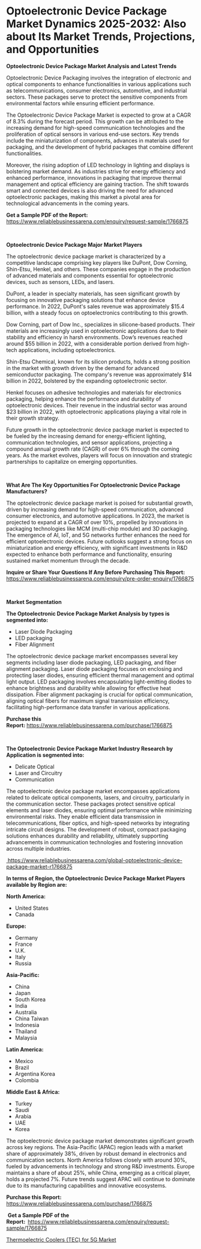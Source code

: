 <p><h1>Optoelectronic Device Package Market Dynamics 2025-2032: Also about Its Market Trends, Projections, and Opportunities</h1></p><p><strong>Optoelectronic Device Package Market Analysis and Latest Trends</strong></p>
<p><p>Optoelectronic Device Packaging involves the integration of electronic and optical components to enhance functionalities in various applications such as telecommunications, consumer electronics, automotive, and industrial sectors. These packages serve to protect the sensitive components from environmental factors while ensuring efficient performance. </p><p>The Optoelectronic Device Package Market is expected to grow at a CAGR of 8.3% during the forecast period. This growth can be attributed to the increasing demand for high-speed communication technologies and the proliferation of optical sensors in various end-use sectors. Key trends include the miniaturization of components, advances in materials used for packaging, and the development of hybrid packages that combine different functionalities. </p><p>Moreover, the rising adoption of LED technology in lighting and displays is bolstering market demand. As industries strive for energy efficiency and enhanced performance, innovations in packaging that improve thermal management and optical efficiency are gaining traction. The shift towards smart and connected devices is also driving the need for advanced optoelectronic packages, making this market a pivotal area for technological advancements in the coming years.</p></p>
<p><strong>Get a Sample PDF of the Report:&nbsp;</strong> <a href="https://www.reliablebusinessarena.com/enquiry/request-sample/1766875?utm_campaign=2483&utm_medium=2&utm_source=Github&utm_content=ia&utm_term=13022025&utm_id=optoelectronic-device-package">https://www.reliablebusinessarena.com/enquiry/request-sample/1766875</a></p>
<p>&nbsp;</p>
<p><strong>Optoelectronic Device Package Major Market Players</strong></p>
<p><p>The optoelectronic device package market is characterized by a competitive landscape comprising key players like DuPont, Dow Corning, Shin-Etsu, Henkel, and others. These companies engage in the production of advanced materials and components essential for optoelectronic devices, such as sensors, LEDs, and lasers.</p><p>DuPont, a leader in specialty materials, has seen significant growth by focusing on innovative packaging solutions that enhance device performance. In 2022, DuPont's sales revenue was approximately $15.4 billion, with a steady focus on optoelectronics contributing to this growth.</p><p>Dow Corning, part of Dow Inc., specializes in silicone-based products. Their materials are increasingly used in optoelectronic applications due to their stability and efficiency in harsh environments. Dow’s revenues reached around $55 billion in 2022, with a considerable portion derived from high-tech applications, including optoelectronics.</p><p>Shin-Etsu Chemical, known for its silicon products, holds a strong position in the market with growth driven by the demand for advanced semiconductor packaging. The company's revenue was approximately $14 billion in 2022, bolstered by the expanding optoelectronic sector.</p><p>Henkel focuses on adhesive technologies and materials for electronics packaging, helping enhance the performance and durability of optoelectronic devices. Their revenue in the industrial sector was around $23 billion in 2022, with optoelectronic applications playing a vital role in their growth strategy.</p><p>Future growth in the optoelectronic device package market is expected to be fueled by the increasing demand for energy-efficient lighting, communication technologies, and sensor applications, projecting a compound annual growth rate (CAGR) of over 6% through the coming years. As the market evolves, players will focus on innovation and strategic partnerships to capitalize on emerging opportunities.</p></p>
<p>&nbsp;</p>
<p><strong>What Are The Key Opportunities For Optoelectronic Device Package Manufacturers?</strong></p>
<p><p>The optoelectronic device package market is poised for substantial growth, driven by increasing demand for high-speed communication, advanced consumer electronics, and automotive applications. In 2023, the market is projected to expand at a CAGR of over 10%, propelled by innovations in packaging technologies like MCM (multi-chip module) and 3D packaging. The emergence of AI, IoT, and 5G networks further enhances the need for efficient optoelectronic devices. Future outlooks suggest a strong focus on miniaturization and energy efficiency, with significant investments in R&D expected to enhance both performance and functionality, ensuring sustained market momentum through the decade.</p></p>
<p><strong>Inquire or Share Your Questions If Any Before Purchasing This Report:</strong> <a href="https://www.reliablebusinessarena.com/enquiry/pre-order-enquiry/1766875?utm_campaign=2483&utm_medium=2&utm_source=Github&utm_content=ia&utm_term=13022025&utm_id=optoelectronic-device-package">https://www.reliablebusinessarena.com/enquiry/pre-order-enquiry/1766875</a></p>
<p>&nbsp;</p>
<p><strong>Market Segmentation</strong></p>
<p><strong>The Optoelectronic Device Package Market Analysis by types is segmented into:</strong></p>
<p><ul><li>Laser Diode Packaging</li><li>LED packaging</li><li>Fiber Alignment</li></ul></p>
<p><p>The optoelectronic device package market encompasses several key segments including laser diode packaging, LED packaging, and fiber alignment packaging. Laser diode packaging focuses on enclosing and protecting laser diodes, ensuring efficient thermal management and optimal light output. LED packaging involves encapsulating light-emitting diodes to enhance brightness and durability while allowing for effective heat dissipation. Fiber alignment packaging is crucial for optical communication, aligning optical fibers for maximum signal transmission efficiency, facilitating high-performance data transfer in various applications.</p></p>
<p><strong>Purchase this Report:&nbsp;</strong><a href="https://www.reliablebusinessarena.com/purchase/1766875?utm_campaign=2483&utm_medium=2&utm_source=Github&utm_content=ia&utm_term=13022025&utm_id=optoelectronic-device-package">https://www.reliablebusinessarena.com/purchase/1766875</a></p>
<p>&nbsp;</p>
<p><strong>The Optoelectronic Device Package Market Industry Research by Application is segmented into:</strong></p>
<p><ul><li>Delicate Optical</li><li>Laser and Circuitry</li><li>Communication</li></ul></p>
<p><p>The optoelectronic device package market encompasses applications related to delicate optical components, lasers, and circuitry, particularly in the communication sector. These packages protect sensitive optical elements and laser diodes, ensuring optimal performance while minimizing environmental risks. They enable efficient data transmission in telecommunications, fiber optics, and high-speed networks by integrating intricate circuit designs. The development of robust, compact packaging solutions enhances durability and reliability, ultimately supporting advancements in communication technologies and fostering innovation across multiple industries.</p></p>
<p><a href="https://www.reliablebusinessarena.com/global-optoelectronic-device-package-market-r1766875?utm_campaign=2483&utm_medium=2&utm_source=Github&utm_content=ia&utm_term=13022025&utm_id=optoelectronic-device-package">&nbsp;https://www.reliablebusinessarena.com/global-optoelectronic-device-package-market-r1766875</a></p>
<p><strong>In terms of Region, the Optoelectronic Device Package Market Players available by Region are:</strong></p>
<p>
    <p> <strong> North America: </strong>
        <ul>
            <li>United States</li>
            <li>Canada</li>
        </ul>
        </p> 
    <p> <strong> Europe: </strong>
        <ul>
            <li>Germany</li>
            <li>France</li>
            <li>U.K.</li>
            <li>Italy</li>
            <li>Russia</li>
        </ul>
        </p> 
    <p> <strong> Asia-Pacific: </strong>
        <ul>
            <li>China</li>
            <li>Japan</li>
            <li>South Korea</li>
            <li>India</li>
            <li>Australia</li>
            <li>China Taiwan</li>
            <li>Indonesia</li>
            <li>Thailand</li>
            <li>Malaysia</li>
        </ul>
        </p> 
    <p> <strong> Latin America: </strong>
        <ul>
            <li>Mexico</li>
            <li>Brazil</li>
            <li>Argentina Korea</li>
            <li>Colombia</li>
        </ul>
        </p> 
    <p> <strong> Middle East & Africa: </strong>
        <ul>
            <li>Turkey</li>
            <li>Saudi</li>
            <li>Arabia</li>
            <li>UAE</li>
            <li>Korea</li>
        </ul>
    </p>
    </p>
<p><p>The optoelectronic device package market demonstrates significant growth across key regions. The Asia-Pacific (APAC) region leads with a market share of approximately 38%, driven by robust demand in electronics and communication sectors. North America follows closely with around 30%, fueled by advancements in technology and strong R&D investments. Europe maintains a share of about 25%, while China, emerging as a critical player, holds a projected 7%. Future trends suggest APAC will continue to dominate due to its manufacturing capabilities and innovative ecosystems.</p></p>
<p><strong>Purchase this Report: </strong><a href="https://www.reliablebusinessarena.com/purchase/1766875?utm_campaign=2483&utm_medium=2&utm_source=Github&utm_content=ia&utm_term=13022025&utm_id=optoelectronic-device-package">https://www.reliablebusinessarena.com/purchase/1766875</a></p>
<p>&nbsp;<strong>Get a Sample PDF of the Report:&nbsp;&nbsp;</strong><a href="https://www.reliablebusinessarena.com/enquiry/request-sample/1766875?utm_campaign=2483&utm_medium=2&utm_source=Github&utm_content=ia&utm_term=13022025&utm_id=optoelectronic-device-package">https://www.reliablebusinessarena.com/enquiry/request-sample/1766875</a></p>
<p><strong></strong></p>
<p><p><a href="https://github.com/lvaill871987/Market-Research-Report-List-1/blob/main/thermoelectric-coolers-tec-for-5g-market.md?utm_campaign=2483&utm_medium=2&utm_source=Github&utm_content=ia&utm_term=13022025&utm_id=optoelectronic-device-package">Thermoelectric Coolers (TEC) for 5G Market</a></p></p>